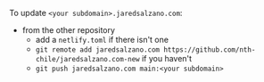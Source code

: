 To update `<your subdomain>.jaredsalzano.com`:
- from the other repository
  - add a `netlify.toml` if there isn't one
  - `git remote add jaredsalzano.com https://github.com/nth-chile/jaredsalzano.com-new` if you haven't
  - `git push jaredsalzano.com main:<your subdomain>`

